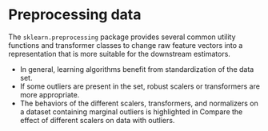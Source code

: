 # Preprocessing data
The `sklearn.preprocessing` package provides several common utility functions and transformer classes to change raw feature vectors into a representation that is more suitable for the downstream estimators.

* In general, learning algorithms benefit from standardization of the data set. 
* If some outliers are present in the set, robust scalers or transformers are more appropriate. 
* The behaviors of the different scalers, transformers, and normalizers on a dataset containing marginal outliers is highlighted in Compare the effect of different scalers on data with outliers.
